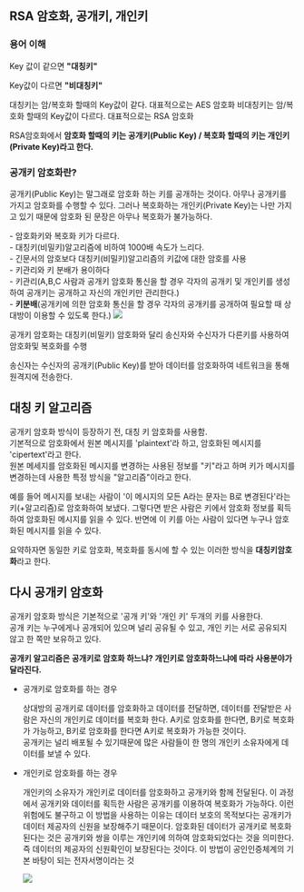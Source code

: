 ## RSA 암호화, 공개키, 개인키



### 용어 이해

Key 값이 같으면 **"대칭키"**

Key값이 다르면 **"비대칭키"**

대칭키는 암/복호화 할때의 Key값이 같다. 대표적으로는 AES 암호화
비대칭키는 암/복호화 할때의 Key값이 다르다. 대표적으로는 RSA 암호화

RSA암호화에서 **암호화 할때의 키는 공개키(Public Key) / 복호화 할때의 키는 개인키(Private Key)라고 한다.**



### 공개키 암호화란?

공개키(Public Key)는 말그래로 암호화 하는 키를 공개하는 것이다. 아무나 공개키를 가지고 암호화를 수행할 수 있다. 그러나 복호화하는 개인키(Private Key)는 나만 가지고 있기 때문에 암호화 된 문장은 아무나 복호화가 불가능하다.

\- 암호화키와 복호화 키가 다르다.  
\- 대칭키(비밀키)알고리즘에 비하여 1000배 속도가 느리다.  
\- 긴문서의 암호보다 대칭키(비밀키)알고리즘의 키값에 대한 암호를 사용  
\- 키관리와 키 분배가 용이하다  
\- 키관리(A,B,C 사람과 공개키 암호화 통신을 할 경우 각자의 공개키 및 개인키를 생성하여 공개키는 공개하고 자신의 개인키만 관리한다.)  
\- **키분배**(공개키에 의한 암호화 통신을 할 경우 각자의 공개키를 공개하여 필요할 때 상대방이 이용할 수 있도록 한다.)
![](https://ws3.sinaimg.cn/large/006tNc79gy1fojiwkfqn2j30kk0eqtae.jpg)



공개키 암호화는 대칭키(비밀키) 암호화와 달리 송신자와 수신자가 다른키를 사용하여 암호화및 복호화를 수행

송신자는 수신자의 공개키(Public Key)를 받아 데이터를 암호화하여 네트워크을 통해 원격지에 전송한다.



## 대칭 키 알고리즘

공개키 암호화 방식이 등장하기 전, 대칭 키 암호화를 사용함.  
기본적으로 암호화에서 원본 메시지를 'plaintext'라 하고, 암호화된 메시지를 'cipertext'라고 한다.  
원본 메세지를 암호화된 메시지를 변경하는 사용된 정보를 "키"라고 하며 키가 메시지를 변경하는데 사용한 특정 방식을 "알고리즘"이라고 한다.

예를 들어 메시지를 보내는 사람이 '이 메시지의 모든 A라는 문자는 B로 변경된다'라는 키(+알고리즘)로 암호화하여 보냈다. 그렇다면 받은 사람은 키에서 암호화 정보를 획득하여 암호화된 메시지를 읽을 수 있다. 반면에 이 키를 아는 사람이 있다면 누구나 암호화된 메시지를 읽을 수 있다.

요약하자면 동일한 키로 암호화, 복호화를 동시에 할 수 있는 이러한 방식을 **대칭키암호화**라고 한다.



## 다시 공개키 암호화

공개키 암호화 방식은 기본적으로 '공개 키'와 '개인 키' 두개의 키를 사용한다.  
공개 키는 누구에게나 공개되어 있으며 널리 공유될 수 있고, 개인 키는 서로 공유되지 않고 한 쪽만 보유하고 있다.

**공개키 알고리즘은 공개키로 암호화 하느냐? 개인키로 암호화하느냐에 따라 사용분야가 달라진다.**

- 공개키로 암호화를 하는 경우

  상대방의 공개키로 데이터를 암호화하고 데이터를 전달하면, 데이터를 전달받은 사람은 자신의 개인키로 데이터를 복호화 한다. A키로 암호화를 한다면, B키로 복호화가 가능하고, B키로 암호화를 한다면 A키로 복호화가 가능한 것이다.  
  공개키는 널리 배포될 수 있기때문에 많은 사람들이 한 명의 개인키 소유자에게 데이터를 보낼 수 있다.

- 개인키로 암호화를 하는 경우

  개인키의 소유자가 개인키로 데이터를 암호화하고 공개키와 함께 전달된다. 이 과정에서 공개키와 데이터를 획득한 사람은 공개키를 이용하여 복호화가 가능하다. 이런 위험에도 불구하고 이 방법을 사용하는 이유는 데이터 보호의 목적보다는 공개키가 데이터 제공자의 신원을 보장해주기 때문이다. 암호화된 데이터가 공개키로 복호화된다는 것은 공개키와 쌍을 이루는 개인키에 의하여 암호화되었다는 것을 의미한다. 즉 데이터의 제공자의 신원확인이 보장된다는 것이다. 이 방법이 공인인증체계의 기본 바탕이 되는 전자서명이라는 것

  ![](https://ws1.sinaimg.cn/large/006tNc79gy1fojjgap6pjj30d20fhmyt.jpg)

  ​